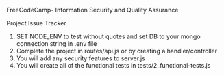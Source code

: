 
FreeCodeCamp- Information Security and Quality Assurance

Project Issue Tracker

1. SET NODE_ENV to test without quotes and set DB to your mongo connection string in .env file
2. Complete the project in routes/api.js or by creating a handler/controller
3. You will add any security features to server.js
4. You will create all of the functional tests in tests/2_functional-tests.js
